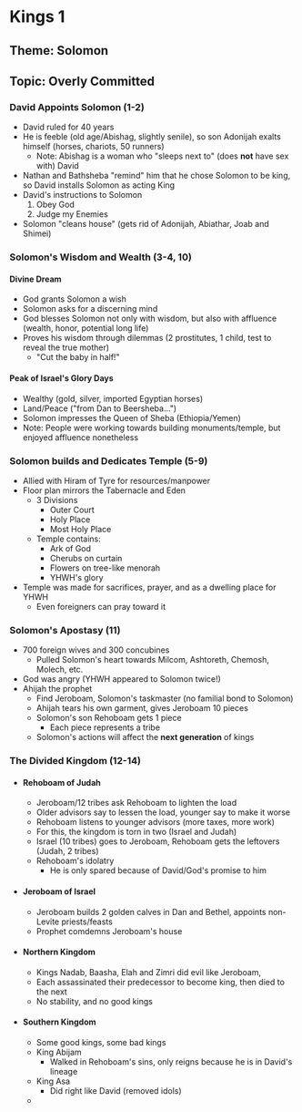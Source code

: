 # Kings 1

## Theme: Solomon

## Topic: Overly Committed

### David Appoints Solomon (1-2)

- David ruled for 40 years
- He is feeble (old age/Abishag, slightly senile), so son Adonijah exalts himself (horses, chariots, 50 runners)
  - Note: Abishag is a woman who "sleeps next to" (does **not** have sex with) David
- Nathan and Bathsheba "remind" him that he chose Solomon to be king, so David installs Solomon as acting King
- David's instructions to Solomon
  1. Obey God
  2. Judge my Enemies
- Solomon "cleans house" (gets rid of Adonijah, Abiathar, Joab and Shimei)

### Solomon's Wisdom and Wealth (3-4, 10)

#### Divine Dream

- God grants Solomon a wish
- Solomon asks for a discerning mind
- God blesses Solomon not only with wisdom, but also with affluence (wealth, honor, potential long life)
- Proves his wisdom through dilemmas (2 prostitutes, 1 child, test to reveal the true mother)
  - "Cut the baby in half!"

#### Peak of Israel's Glory Days

- Wealthy (gold, silver, imported Egyptian horses)
- Land/Peace ("from Dan to Beersheba...")
- Solomon impresses the Queen of Sheba (Ethiopia/Yemen)
- Note: People were working towards building monuments/temple, but enjoyed affluence nonetheless

### Solomon builds and Dedicates Temple (5-9)

- Allied with Hiram of Tyre for resources/manpower
- Floor plan mirrors the Tabernacle and Eden
  - 3 Divisions
    - Outer Court
    - Holy Place
    - Most Holy Place
  - Temple contains:
    - Ark of God
    - Cherubs on curtain
    - Flowers on tree-like menorah
    - YHWH's glory
- Temple was made for sacrifices, prayer, and as a dwelling place for YHWH
  - Even foreigners can pray toward it

### Solomon's Apostasy (11)

- 700 foreign wives and 300 concubines
  - Pulled Solomon's heart towards Milcom, Ashtoreth, Chemosh, Molech, etc.
- God was angry (YHWH appeared to Solomon twice!)
- Ahijah the prophet
  - Find Jeroboam, Solomon's taskmaster (no familial bond to Solomon)
  - Ahijah tears his own garment, gives Jeroboam 10 pieces
  - Solomon's son Rehoboam gets 1 piece
    - Each piece represents a tribe
  - Solomon's actions will affect the <b>next generation</b> of kings

### The Divided Kingdom (12-14)

- #### Rehoboam of Judah

  - Jeroboam/12 tribes ask Rehoboam to lighten the load
  - Older advisors say to lessen the load, younger say to make it worse
  - Rehoboam listens to younger advisors (more taxes, more work)
  - For this, the kingdom is torn in two (Israel and Judah)
  - Israel (10 tribes) goes to Jeroboam, Rehoboam gets the leftovers (Judah, 2 tribes)
  - Rehoboam's idolatry
    - He is only spared because of David/God's promise to him

- #### Jeroboam of Israel

  - Jeroboam builds 2 golden calves in Dan and Bethel, appoints non-Levite priests/feasts
  - Prophet comdemns Jeroboam's house

- #### Northern Kingdom

  - Kings Nadab, Baasha, Elah and Zimri did evil like Jeroboam,
  - Each assassinated their predecessor to become king, then died to the next
  - No stability, and no good kings

- #### Southern Kingdom

  - Some good kings, some bad kings
  - King Abijam
    - Walked in Rehoboam's sins, only reigns because he is in David's lineage
  - King Asa
    - Did right like David (removed idols)
  -
